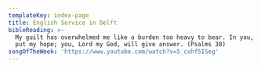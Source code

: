 ```yaml
---
templateKey: index-page
title: English Service in Delft
bibleReading: >-
  My guilt has overwhelmed me like a burden too heavy to bear. In you, Lord, I
  put my hope; you, Lord my God, will give answer. (Psalms 38)
songOfTheWeek: 'https://www.youtube.com/watch?v=5_cxhf5ISeg'
---
```


